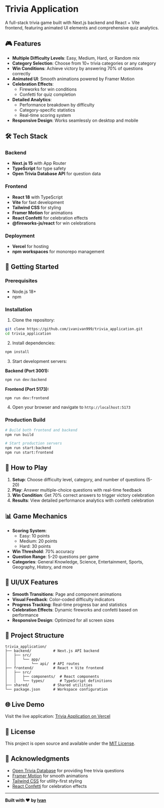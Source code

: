# Trivia Application

A full-stack trivia game built with Next.js backend and React + Vite frontend, featuring animated UI elements and comprehensive quiz analytics.

## 🎮 Features

- **Multiple Difficulty Levels**: Easy, Medium, Hard, or Random mix
- **Category Selection**: Choose from 10+ trivia categories or any category
- **Win Conditions**: Achieve victory by answering 70% of questions correctly
- **Animated UI**: Smooth animations powered by Framer Motion
- **Celebration Effects**: 
  - Fireworks for win conditions
  - Confetti for quiz completion
- **Detailed Analytics**: 
  - Performance breakdown by difficulty
  - Category-specific statistics
  - Real-time scoring system
- **Responsive Design**: Works seamlessly on desktop and mobile

## 🛠️ Tech Stack

### Backend
- **Next.js 15** with App Router
- **TypeScript** for type safety
- **Open Trivia Database API** for question data

### Frontend  
- **React 18** with TypeScript
- **Vite** for fast development
- **Tailwind CSS** for styling
- **Framer Motion** for animations
- **React Confetti** for celebration effects
- **@fireworks-js/react** for win celebrations

### Deployment
- **Vercel** for hosting
- **npm workspaces** for monorepo management

## 🚀 Getting Started

### Prerequisites
- Node.js 18+ 
- npm

### Installation

1. Clone the repository:
```bash
git clone https://github.com/ivanivan999/trivia_application.git
cd trivia_application
```

2. Install dependencies:
```bash
npm install
```

3. Start development servers:

**Backend (Port 3001):**
```bash
npm run dev:backend
```

**Frontend (Port 5173):**
```bash
npm run dev:frontend
```

4. Open your browser and navigate to `http://localhost:5173`

### Production Build

```bash
# Build both frontend and backend
npm run build

# Start production servers
npm run start:backend
npm run start:frontend
```

## 🎯 How to Play

1. **Setup**: Choose difficulty level, category, and number of questions (5-20)
2. **Play**: Answer multiple-choice questions with real-time feedback
3. **Win Condition**: Get 70% correct answers to trigger victory celebration
4. **Results**: View detailed performance analytics with confetti celebration

## 📊 Game Mechanics

- **Scoring System**: 
  - Easy: 10 points
  - Medium: 20 points  
  - Hard: 30 points
- **Win Threshold**: 70% accuracy
- **Question Range**: 5-20 questions per game
- **Categories**: General Knowledge, Science, Entertainment, Sports, Geography, History, and more

## 🎨 UI/UX Features

- **Smooth Transitions**: Page and component animations
- **Visual Feedback**: Color-coded difficulty indicators
- **Progress Tracking**: Real-time progress bar and statistics
- **Celebration Effects**: Dynamic fireworks and confetti based on performance
- **Responsive Design**: Optimized for all screen sizes

## 📂 Project Structure

```
trivia_application/
├── backend/          # Next.js API backend
│   ├── src/
│   │   └── app/
│   │       └── api/  # API routes
├── frontend/         # React + Vite frontend
│   ├── src/
│   │   ├── components/  # React components
│   │   └── types/       # TypeScript definitions
├── shared/           # Shared utilities
└── package.json      # Workspace configuration
```

## 🌐 Live Demo

Visit the live application: [Trivia Application on Vercel](https://your-app-url.vercel.app)


## 📄 License

This project is open source and available under the [MIT License](LICENSE).

## 🙏 Acknowledgments

- [Open Trivia Database](https://opentdb.com/) for providing free trivia questions
- [Framer Motion](https://www.framer.com/motion/) for smooth animations
- [Tailwind CSS](https://tailwindcss.com/) for utility-first styling
- [React Confetti](https://github.com/alampros/react-confetti) for celebration effects

---

**Built with ❤️ by [Ivan](https://github.com/ivanivan999)**